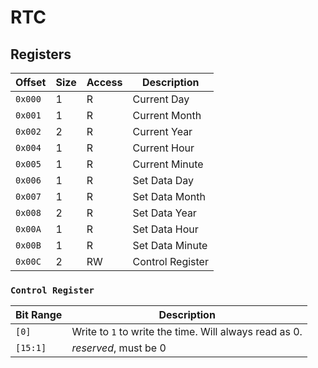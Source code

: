 # RTC

## Registers

| Offset  | Size | Access | Description            |
|---------|------|--------|------------------------|
| `0x000` |    1 | R      | Current Day            |
| `0x001` |    1 | R      | Current Month          |
| `0x002` |    2 | R      | Current Year           |
| `0x004` |    1 | R      | Current Hour           |
| `0x005` |    1 | R      | Current Minute         |
| `0x006` |    1 | R      | Set Data Day           |
| `0x007` |    1 | R      | Set Data Month         |
| `0x008` |    2 | R      | Set Data Year          |
| `0x00A` |    1 | R      | Set Data Hour          |
| `0x00B` |    1 | R      | Set Data Minute        |
| `0x00C` |    2 | RW     | Control Register       |

### `Control Register`

| Bit Range | Description                                            |
|-----------|--------------------------------------------------------|
|     `[0]` | Write to `1` to write the time. Will always read as 0. |
|  `[15:1]` | *reserved*, must be 0                                  |